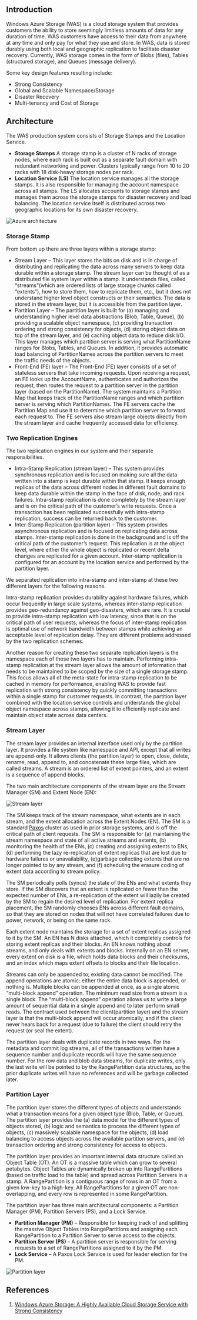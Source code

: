## Introduction

Windows Azure Storage (WAS) is a cloud storage system that provides customers the ability to store seemingly limitless amounts of data for any duration of time.
WAS customers have access to their data from anywhere at any time and only pay for what they use and store.
In WAS, data is stored durably using both local and geographic replication to facilitate disaster recovery.
Currently, WAS storage comes in the form of Blobs (files), Tables (structured storage), and Queues (message delivery).

Some key design features resulting include:

- Strong Consistency
- Global and Scalable Namespace/Storage
- Disaster Recovery
- Multi-tenancy and Cost of Storage

## Architecture

The WAS production system consists of Storage Stamps and the Location Service.

- **Storage Stamps**
  A storage stamp is a cluster of N racks of storage nodes, where each rack is built out as a separate fault domain with redundant networking and power.
  Clusters typically range from 10 to 20 racks with 18 disk-heavy storage nodes per rack.
- **Location Service (LS)**
  The location service manages all the storage stamps. It is also responsible for managing the account namespace across all stamps.
  The LS allocates accounts to storage stamps and manages them across the storage stamps for disaster recovery and load balancing.
  The location service itself is distributed across two geographic locations for its own disaster recovery.

![Azure architecture](./img/Azure_Architecture.png)

### Storage Stamp

From bottom up there are three layers within a storage stamp:

- Stream Layer –
  This layer stores the bits on disk and is in charge of distributing and replicating the data across many servers to keep data durable within a storage stamp.
  The stream layer can be thought of as a distributed file system layer within a stamp.
  It understands files, called “streams”(which are ordered lists of large storage chunks called “extents”), how to store them, how to replicate them, etc., but it does not understand higher level object constructs or their semantics.
  The data is stored in the stream layer, but it is accessible from the partition layer.
- Partition Layer –
  The partition layer is built for (a) managing and understanding higher level data abstractions (Blob, Table, Queue), (b) providing a scalable object namespace,
  (c) providing transaction ordering and strong consistency for objects, (d) storing object data on top of the stream layer, and (e) caching object data to reduce disk I/O.
  This layer manages which partition server is serving what PartitionName ranges for Blobs, Tables, and Queues.
  In addition, it provides automatic load balancing of PartitionNames across the partition servers to meet the traffic needs of the objects.
- Front-End (FE) layer –
  The Front-End (FE) layer consists of a set of stateless servers that take incoming requests.
  Upon receiving a request, an FE looks up the AccountName, authenticates and authorizes the request, then routes the request to a partition server in the partition layer (based on the PartitionName).
  The system maintains a Partition Map that keeps track of the PartitionName ranges and which partition server is serving which PartitionNames.
  The FE servers cache the Partition Map and use it to determine which partition server to forward each request to.
  The FE servers also stream large objects directly from the stream layer and cache frequently accessed data for efficiency.

### Two Replication Engines

The two replication engines in our system and their separate responsibilities.

- Intra-Stamp Replication (stream layer) –
  This system provides synchronous replication and is focused on making sure all the data written into a stamp is kept durable within that stamp.
  It keeps enough replicas of the data across different nodes in different fault domains to keep data durable within the stamp in the face of disk, node, and rack failures.
  Intra-stamp replication is done completely by the stream layer and is on the critical path of the customer’s write requests.
  Once a transaction has been replicated successfully with intra-stamp replication, success can be returned back to the customer.
- Inter-Stamp Replication (partition layer) –
  This system provides asynchronous replication and is focused on replicating data across stamps.
  Inter-stamp replication is done in the background and is off the critical path of the customer’s request.
  This replication is at the object level, where either the whole object is replicated or recent delta changes are replicated for a given account.
  Inter-stamp replication is configured for an account by the location service and performed by the partition layer.

We separated replication into intra-stamp and inter-stamp at these two different layers for the following reasons.

Intra-stamp replication provides durability against hardware failures, which occur frequently in large scale systems, whereas inter-stamp replication provides geo-redundancy against geo-disasters, which are rare.
It is crucial to provide intra-stamp replication with low latency, since that is on the critical path of user requests;
whereas the focus of inter-stamp replication is optimal use of network bandwidth between stamps while achieving an acceptable level of replication delay.
They are different problems addressed by the two replication schemes.

Another reason for creating these two separate replication layers is the namespace each of these two layers has to maintain.
Performing intra-stamp replication at the stream layer allows the amount of information that needs to be maintained to be scoped by the size of a single storage stamp.
This focus allows all of the meta-state for intra-stamp replication to be cached in memory for performance, enabling WAS to provide fast replication with strong consistency by quickly committing transactions within a single stamp for customer requests.
In contrast, the partition layer combined with the location service controls and understands the global object namespace across stamps, allowing it to efficiently replicate and maintain object state across data centers.

### Stream Layer

The stream layer provides an internal interface used only by the partition layer. It provides a file system like namespace and API, except that all writes are append-only.
It allows clients (the partition layer) to open, close, delete, rename, read, append to, and concatenate these large files, which are called streams.
A stream is an ordered list of extent pointers, and an extent is a sequence of append blocks.

The two main architecture components of the stream layer are the Stream Manager (SM) and Extent Node (EN):

![Stream layer](img/Azure_Stream_Layer.png)

The SM keeps track of the stream namespace, what extents are in each stream, and the extent allocation across the Extent Nodes (EN).
The SM is a standard [Paxos](/docs/CS/Distributed/Paxos.md) cluster as used in prior storage systems, and is off the critical path of client requests.
The SM is responsible for (a) maintaining the stream namespace and state of all active streams and extents, (b) monitoring the health of the ENs, (c) creating and assigning extents to ENs,
(d) performing the lazy re-replication of extent replicas that are lost due to hardware failures or unavailability,
(e)garbage collecting extents that are no longer pointed to by any stream, and (f) scheduling the erasure coding of extent data according to stream policy.

The SM periodically polls (syncs) the state of the ENs and what extents they store.
If the SM discovers that an extent is replicated on fewer than the expected number of ENs, a re-replication of the extent will lazily be created by the SM to regain the desired level of replication.
For extent replica placement, the SM randomly chooses ENs across different fault domains, so that they are stored on nodes that will not have correlated failures due to power, network, or being on the same rack.

Each extent node maintains the storage for a set of extent replicas assigned to it by the SM.
An EN has N disks attached, which it completely controls for storing extent replicas and their blocks.
An EN knows nothing about streams, and only deals with extents and blocks. Internally on an EN server, every extent on disk is a file, which holds data blocks and their checksums, and an index which maps extent offsets to blocks and their file location.

Streams can only be appended to; existing data cannot be modified. The append operations are atomic: either the entire data block is appended, or nothing is.
Multiple blocks can be appended at once, as a single atomic “multi-block append” operation.
The minimum read size from a stream is a single block.
The “multi-block append” operation allows us to write a large amount of sequential data in a single append and to later perform small reads.
The contract used between the client(partition layer) and the stream layer is that the multi-block append will occur atomically, and if the client never hears back for a request (due to failure) the client should retry the request (or seal the extent).

The partition
layer deals with duplicate records in two ways.
For the metadata and commit log streams, all of the transactions written have a sequence
number and duplicate records will have the same sequence number. For the row data and blob data
streams, for duplicate writes, only the last write will be pointed to by the RangePartition data
structures, so the prior duplicate writes will have no references and will be garbage collected later.

### Partition Layer

The partition layer stores the different types of objects and understands what a transaction means for a given object type (Blob, Table, or Queue).
The partition layer provides the (a) data model for the different types of objects stored, (b) logic and semantics to process the different types of objects,
(c) massively scalable namespace for the objects, (d) load balancing to access objects across the available partition servers, and (e) transaction ordering and strong consistency for access to objects.

The partition layer provides an important internal data structure called an Object Table (OT).
An OT is a massive table which can grow to several petabytes.
Object Tables are dynamically broken up into RangePartitions (based on traffic load to the table) and spread across Partition Servers in a stamp.
A RangePartition is a contiguous range of rows in an OT from a given low-key to a high-key.
All RangePartitions for a given OT are non-overlapping, and every row is represented in some RangePartition.

The partition layer has three main architectural components: a Partition Manager (PM), Partition Servers (PS), and a Lock Service.

- **Partition Manager (PM)** –
  Responsible for keeping track of and splitting the massive Object Tables into RangePartitions and assigning each RangePartition to a Partition Server to serve access to the objects.
- **Partition Server (PS)** –
  A partition server is responsible for serving requests to a set of RangePartitions assigned to it by the PM.
- **Lock Service** –
  A Paxos Lock Service is used for leader election for the PM.

![Partition layer](./img/Azure_Partition_Layer.png)

## References

1. [Windows Azure Storage: A Highly Available Cloud Storage Service with Strong Consistency](https://www.sigops.org/s/conferences/sosp/2011/current/2011-Cascais/11-calder-online.pdf)
